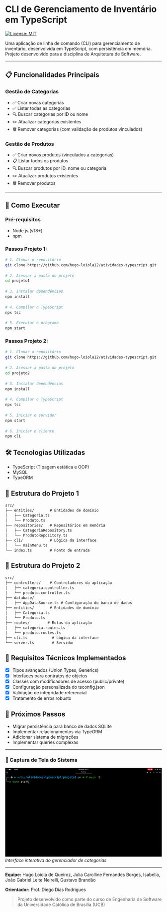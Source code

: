 # CLI de Gerenciamento de Inventário em TypeScript

[![License: MIT](https://img.shields.io/badge/License-MIT-blue.svg)](https://opensource.org/licenses/MIT)

Uma aplicação de linha de comando (CLI) para gerenciamento de inventário, desenvolvida em TypeScript, com persistência em memória. Projeto desenvolvido para a disciplina de Arquitetura de Software.

---

## 📋 Funcionalidades Principais

### **Gestão de Categorias**
- ✅ Criar novas categorias
- ✅ Listar todas as categorias
- 🔍 Buscar categorias por ID ou nome
- ✏️ Atualizar categorias existentes
- 🗑️ Remover categorias (com validação de produtos vinculados)

### **Gestão de Produtos**
- ✅ Criar novos produtos (vinculados a categorias)
- 📋 Listar todos os produtos
- 🔍 Buscar produtos por ID, nome ou categoria
- ✏️ Atualizar produtos existentes
- 🗑️ Remover produtos

---

## 🚀 Como Executar

### Pré-requisitos
- Node.js (v18+)
- npm

### Passos Projeto 1:
```bash
# 1. Clonar o repositório
git clone https://github.com/hugo-loiola12/atividades-typescript.git

# 2. Acessar a pasta do projeto
cd projeto1

# 3. Instalar dependências
npm install

# 4. Compilar o TypeScript
npx tsc

# 5. Executar o programa
npm start
```

### Passos Projeto 2:
```bash
# 1. Clonar o repositório
git clone https://github.com/hugo-loiola12/atividades-typescript.git

# 2. Acessar a pasta do projeto
cd projeto2

# 3. Instalar dependências
npm install

# 4. Compilar o TypeScript
npx tsc

# 5. Iniciar o servidor
npm start

# 6. Iniciar o cliente
npm cli
```
## 🛠️ Tecnologias Utilizadas
- TypeScript (Tipagem estática e OOP)
- MySQL
- TypeORM

## 📂 Estrutura do Projeto 1
```
src/
├── entities/       # Entidades de domínio
│   ├── Categoria.ts
│   └── Produto.ts
├── repositories/   # Repositórios em memória
│   ├── CategoriaRepository.ts
│   └── ProdutoRepository.ts
├── cli/            # Lógica da interface
│   └── mainMenu.ts
└── index.ts        # Ponto de entrada
```

## 📂 Estrutura do Projeto 2
```
src/
├── controllers/    # Controladores da aplicação
│   ├── categoria.controller.ts
│   └── produto.controller.ts
├── database/
│   ├── AppDataSource.ts # Configuração do banco de dados
├── entities/       # Entidades de domínio
│   ├── Categoria.ts
│   └── Produto.ts
├── routes/        # Rotas da aplicação
│   ├── categoria.routes.ts
│   └── produto.routes.ts
├── cli.ts           # Lógica da interface
└── server.ts        # Servidor
```
## 🔧 Requisitos Técnicos Implementados
- [x] Tipos avançados (Union Types, Generics)
- [x] Interfaces para contratos de objetos
- [x] Classes com modificadores de acesso (public/private)
- [x] Configuração personalizada do tsconfig.json
- [x] Validação de integridade referencial
- [x] Tratamento de erros robusto

## 📌 Próximos Passos
- Migrar persistência para banco de dados SQLite
- Implementar relacionamentos via TypeORM
- Adicionar sistema de migrações
- Implementar queries complexas

---

### 📸 Captura de Tela do Sistema
![CLI Demo](projeto1/docs/example.gif) *Interface interativa do gerenciador de categorias*

---

**Equipe:** Hugo Loiola de Queiroz, Julia Carolline Fernandes Borges, Isabella, João Gabriel Leite Neirelli, Gustavo Brandão

**Orientador:** Prof. Diego Dias Rodrigues

> Projeto desenvolvido como parte do curso de Engenharia de Software da Universidade Católica de Brasília (UCB)
